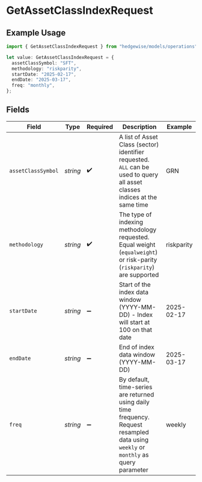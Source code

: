# GetAssetClassIndexRequest

## Example Usage

```typescript
import { GetAssetClassIndexRequest } from "hedgewise/models/operations";

let value: GetAssetClassIndexRequest = {
  assetClassSymbol: "SFT",
  methodology: "riskparity",
  startDate: "2025-02-17",
  endDate: "2025-03-17",
  freq: "monthly",
};
```

## Fields

| Field                                                                                                                                  | Type                                                                                                                                   | Required                                                                                                                               | Description                                                                                                                            | Example                                                                                                                                |
| -------------------------------------------------------------------------------------------------------------------------------------- | -------------------------------------------------------------------------------------------------------------------------------------- | -------------------------------------------------------------------------------------------------------------------------------------- | -------------------------------------------------------------------------------------------------------------------------------------- | -------------------------------------------------------------------------------------------------------------------------------------- |
| `assetClassSymbol`                                                                                                                     | *string*                                                                                                                               | :heavy_check_mark:                                                                                                                     | A list of Asset Class (sector) identifier requested. `ALL` can be used to query all asset classes indices at the same time             | GRN                                                                                                                                    |
| `methodology`                                                                                                                          | *string*                                                                                                                               | :heavy_check_mark:                                                                                                                     | The type of indexing methodology requested. Equal weight (`equalweight`) or risk-parity (`riskparity`) are supported                   | riskparity                                                                                                                             |
| `startDate`                                                                                                                            | *string*                                                                                                                               | :heavy_minus_sign:                                                                                                                     | Start of the index data window (YYYY-MM-DD) - Index will start at 100 on that date                                                     | 2025-02-17                                                                                                                             |
| `endDate`                                                                                                                              | *string*                                                                                                                               | :heavy_minus_sign:                                                                                                                     | End of index data window (YYYY-MM-DD)                                                                                                  | 2025-03-17                                                                                                                             |
| `freq`                                                                                                                                 | *string*                                                                                                                               | :heavy_minus_sign:                                                                                                                     | By default, time-series are returned using daily time frequency. Request resampled data using `weekly` or `monthly` as query parameter | weekly                                                                                                                                 |
